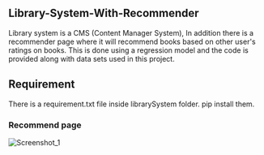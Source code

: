 ## Library-System-With-Recommender

Library system is a CMS (Content Manager System), In addition there is a recommender page where it will recommend books based on other user's ratings on books. This is done using a regression model and the code is provided along with data sets used in this project.

## Requirement
There is a requirement.txt file inside librarySystem folder. pip install them.

### Recommend page
![Screenshot_1](https://user-images.githubusercontent.com/65016084/182109853-a3406f61-ac74-40d7-be37-63dbc5780fc2.png)
